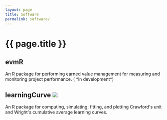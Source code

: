 ```yaml
---
layout: page
title: Software
permalink: software/
---
```



<h1 class="post-title">{{ page.title }} </h1>

<h2> evmR <a href="https://github.com/bradleyboehmke/evmR" style="color:#303030;"><i class="fa fa-github" style="font-size:.75em"></i></a></h2>
An R package for performing earned value management for measuring and monitoring project performance. (<i class="fa fa-spinner fa-pulse fa-3x fa-fw" style="font-size:.75em"></i> *in development*)

<br>

<div>
<h2> learningCurve 
<a href="https://github.com/bradleyboehmke/learningCurve" style="color:#303030;">
  <i class="fa fa-github" style="font-size:.75em"></i>
</a>
<a href="https://cran.rstudio.com/web/packages/learningCurve/index.html">
  <img src="http://www.r-pkg.org/badges/version/learningCurve">
</a>
</h2>
</div>

An R package for computing, simulating, fitting, and plotting Crawford's unit and Wright's cumulative average learning curves. 


